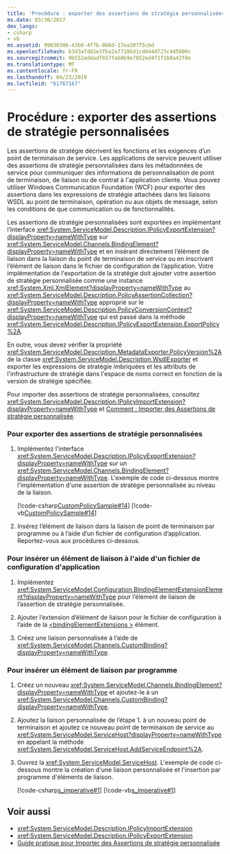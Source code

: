 ```yaml
---
title: 'Procédure : exporter des assertions de stratégie personnalisées'
ms.date: 03/30/2017
dev_langs:
- csharp
- vb
ms.assetid: 99030386-43b0-4f7b-866d-17ea307f5cbd
ms.openlocfilehash: b3d3afdd1e3fba2a77186d1cd644d723c445600c
ms.sourcegitcommit: 9b552addadfb57fab0b9e7852ed4f1f1b8a42f8e
ms.translationtype: MT
ms.contentlocale: fr-FR
ms.lasthandoff: 04/23/2019
ms.locfileid: "61767167"
---
```

# <a name="how-to-export-custom-policy-assertions"></a>Procédure : exporter des assertions de stratégie personnalisées
Les assertions de stratégie décrivent les fonctions et les exigences d’un point de terminaison de service. Les applications de service peuvent utiliser des assertions de stratégie personnalisées dans les métadonnées de service pour communiquer des informations de personnalisation de point de terminaison, de liaison ou de contrat à l'application cliente. Vous pouvez utiliser Windows Communication Foundation (WCF) pour exporter des assertions dans les expressions de stratégie attachées dans les liaisons WSDL au point de terminaison, opération ou aux objets de message, selon les conditions de que communication ou de fonctionnalités.  
  
 Les assertions de stratégie personnalisées sont exportées en implémentant l’interface <xref:System.ServiceModel.Description.IPolicyExportExtension?displayProperty=nameWithType> sur <xref:System.ServiceModel.Channels.BindingElement?displayProperty=nameWithType> et en insérant directement l’élément de liaison dans la liaison du point de terminaison de service ou en inscrivant l’élément de liaison dans le fichier de configuration de l’application. Votre implémentation de l'exportation de la stratégie doit ajouter votre assertion de stratégie personnalisée comme une instance <xref:System.Xml.XmlElement?displayProperty=nameWithType> au <xref:System.ServiceModel.Description.PolicyAssertionCollection?displayProperty=nameWithType> approprié sur le <xref:System.ServiceModel.Description.PolicyConversionContext?displayProperty=nameWithType> qui est passé dans la méthode <xref:System.ServiceModel.Description.IPolicyExportExtension.ExportPolicy%2A>.  
  
 En outre, vous devez vérifier la propriété <xref:System.ServiceModel.Description.MetadataExporter.PolicyVersion%2A> de la classe <xref:System.ServiceModel.Description.WsdlExporter> et exporter les expressions de stratégie imbriquées et les attributs de l'infrastructure de stratégie dans l'espace de noms correct en fonction de la version de stratégie spécifiée.  
  
 Pour importer des assertions de stratégie personnalisées, consultez <xref:System.ServiceModel.Description.IPolicyImportExtension?displayProperty=nameWithType> et [Comment : Importer des Assertions de stratégie personnalisée](../../../../docs/framework/wcf/extending/how-to-import-custom-policy-assertions.md).  
  
### <a name="to-export-custom-policy-assertions"></a>Pour exporter des assertions de stratégie personnalisées  
  
1. Implémentez l'interface <xref:System.ServiceModel.Description.IPolicyExportExtension?displayProperty=nameWithType> sur un <xref:System.ServiceModel.Channels.BindingElement?displayProperty=nameWithType>. L'exemple de code ci-dessous montre l'implémentation d'une assertion de stratégie personnalisée au niveau de la liaison.  
  
     [!code-csharp[CustomPolicySample#14](../../../../samples/snippets/csharp/VS_Snippets_CFX/custompolicysample/cs/policyexporter.cs#14)]
     [!code-vb[CustomPolicySample#14](../../../../samples/snippets/visualbasic/VS_Snippets_CFX/custompolicysample/vb/policyexporter.vb#14)]  
  
2. Insérez l’élément de liaison dans la liaison de point de terminaison par programme ou à l’aide d’un fichier de configuration d’application. Reportez-vous aux procédures ci-dessous.  
  
### <a name="to-insert-a-binding-element-using-an-application-configuration-file"></a>Pour insérer un élément de liaison à l'aide d'un fichier de configuration d'application  
  
1. Implémentez <xref:System.ServiceModel.Configuration.BindingElementExtensionElement?displayProperty=nameWithType> pour l’élément de liaison de l’assertion de stratégie personnalisée.  
  
2. Ajouter l’extension d’élément de liaison pour le fichier de configuration à l’aide de la [ \<bindingElementExtensions >](../../../../docs/framework/configure-apps/file-schema/wcf/bindingelementextensions.md) élément.  
  
3. Créez une liaison personnalisée à l’aide de <xref:System.ServiceModel.Channels.CustomBinding?displayProperty=nameWithType>.  
  
### <a name="to-insert-a-binding-element-programmatically"></a>Pour insérer un élément de liaison par programme  
  
1. Créez un nouveau <xref:System.ServiceModel.Channels.BindingElement?displayProperty=nameWithType> et ajoutez-le à un <xref:System.ServiceModel.Channels.CustomBinding?displayProperty=nameWithType>.  
  
2. Ajoutez la liaison personnalisée de l’étape 1. à un nouveau point de terminaison et ajoutez ce nouveau point de terminaison de service au <xref:System.ServiceModel.ServiceHost?displayProperty=nameWithType> en appelant la méthode <xref:System.ServiceModel.ServiceHost.AddServiceEndpoint%2A>.  
  
3. Ouvrez la <xref:System.ServiceModel.ServiceHost>. L'exemple de code ci-dessous montre la création d'une liaison personnalisée et l'insertion par programme d'éléments de liaison.  
  
     [!code-csharp[s_imperative#1](../../../../samples/snippets/csharp/VS_Snippets_CFX/s_imperative/cs/service.cs#1)]
     [!code-vb[s_imperative#1](../../../../samples/snippets/visualbasic/VS_Snippets_CFX/s_imperative/vb/service.vb#1)]  
  
## <a name="see-also"></a>Voir aussi

- <xref:System.ServiceModel.Description.IPolicyImportExtension>
- <xref:System.ServiceModel.Description.IPolicyExportExtension>
- [Guide pratique pour Importer des Assertions de stratégie personnalisée](../../../../docs/framework/wcf/extending/how-to-import-custom-policy-assertions.md)
